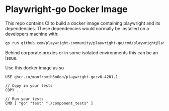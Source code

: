 # Playwright-go Docker Image

This repo contains CI to build a docker image containing playwright and its dependencies.
These dependencies would normally be installed on a developers machine with:
```bash
go run github.com/playwright-community/playwright-go/cmd/playwright@latest install --with-deps
```

Behind corporate proxies or in some isolated environments this can be an issue.

Use this docker image as so
```
USE ghcr.io/manfromth3m0on/playwright-go:v0.4201.1

// Copy in your tests
COPY . .

// Run your tests
CMD [ "go" "test" "./component_tests" ]
```
